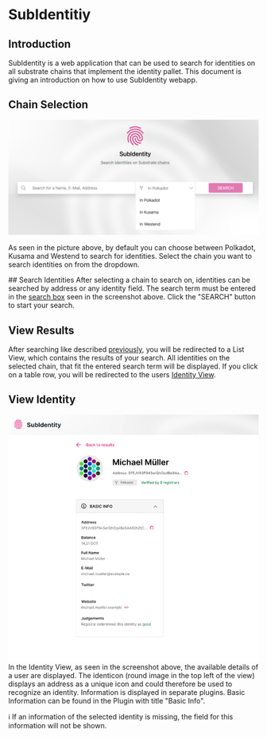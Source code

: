 
# SubIdentitiy
## Introduction
SubIdentity is a web application that can be used to search for identities on all substrate chains that implement the identity pallet. This document is giving an introduction on how to use SubIdentity webapp.

## Chain Selection
![Search Bar](./assets/searchBar.png)<a id="searchBar"></a>

As seen in the picture above, by default you can choose between Polkadot, Kusama and Westend to search for identities. Select the chain you want to search identities on from the dropdown.

##<a id="searchIdentities"></a> Search Identities
After selecting a chain to search on, identities can be searched by address or any identity field. The search term must be entered in the [search box](#searchBar) seen in the screenshot above. Click the "SEARCH" button to start your search.

## View Results

After searching like described [previously](#searchIdentities), you will be redirected to a List View, which contains the results of your search. All identities on the selected chain, that fit the entered search term will be displayed.
If you click on a table row, you will be redirected to the users [Identity View](#identityView).

## <a id="identityView"></a> View Identity
![Identity View](./assets/identityView.png)
In the Identity View, as seen in the screenshot above, the available details of a user are displayed. The identicon (round image in the top left of the view) displays an address as a unique icon and could therefore be used to recognize an identity. Information is displayed in separate plugins. Basic Information can be found in the Plugin with title "Basic Info".

ℹ️ If an information of the selected identity is missing, the field for this information will not be shown.

